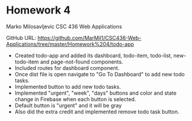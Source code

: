 # Homework 4

Marko Milosavljevic
CSC 436 Web Applications

GitHub URL: https://github.com/MarMil1/CSC436-Web-Applications/tree/master/Homework%204/todo-app

- Created todo-app and added its dashboard, todo-item, todo-list, new-todo-item and page-not-found components.
- Included routes for dashboard component. 
- Once dist file is open navigate to "Go To Dashboard" to add new todo tasks.
- Implemented button to add new todo tasks.
- Implemented "urgent", "week", "days" buttons and color and state change in Firebase when each button is selected.
- Default button is "urgent" and it will be gray 
- Also did the extra credit and implemented remove todo task button.
